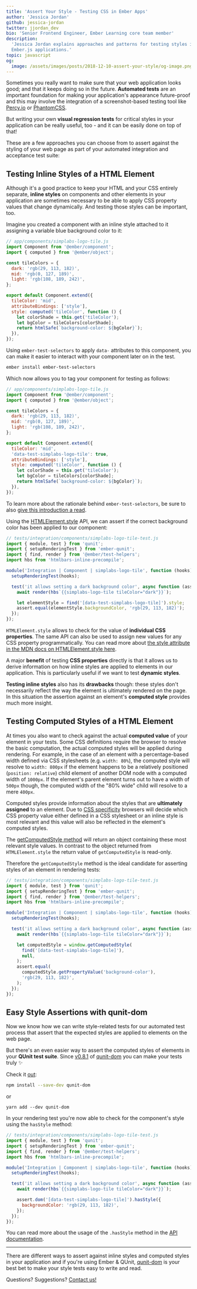 ```yaml
---
title: 'Assert Your Style - Testing CSS in Ember Apps'
author: 'Jessica Jordan'
github: jessica-jordan
twitter: jjordan_dev
bio: 'Senior Frontend Engineer, Ember Learning core team member'
description:
  'Jessica Jordan explains approaches and patterns for testing styles in
  Ember.js applications.'
topic: javascript
og:
  image: /assets/images/posts/2018-12-10-assert-your-style/og-image.png
---
```


Sometimes you really want to make sure that your web application looks good; and
that it keeps doing so in the future. **Automated tests** are an important
foundation for making your application's appearance future-proof and this may
involve the integration of a screenshot-based testing tool like
[Percy.io](https://percy.io/) or
[PhantomCSS](https://github.com/HuddleEng/PhantomCSS).

But writing your own **visual regression tests** for critical styles in your
application can be really useful, too - and it can be easily done on top of
that!

<!--break-->

These are a few approaches you can choose from to assert against the styling of
your web page as part of your automated integration and acceptance test suite:

## Testing Inline Styles of a HTML Element

Although it's a good practice to keep your HTML and your CSS entirely separate,
**inline styles** on components and other elements in your application are
sometimes necessary to be able to apply CSS property values that change
dynamically. And testing those styles can be important, too.

Imagine you created a component with an inline style attached to it assigning a
variable blue background color to it:

```js
// app/components/simplabs-logo-tile.js
import Component from '@ember/component';
import { computed } from '@ember/object';

const tileColors = {
  dark: 'rgb(29, 113, 182)',
  mid: 'rgb(0, 127, 189)',
  light: 'rgb(108, 189, 242)',
};

export default Component.extend({
  tileColor: 'mid',
  attributeBindings: ['style'],
  style: computed('tileColor', function () {
    let colorShade = this.get('tileColor');
    let bgColor = tileColors[colorShade];
    return htmlSafe(`background-color: ${bgColor}`);
  }),
});
```

Using `ember-test-selectors` to apply `data-` attributes to this component, you
can make it easier to interact with your component later on in the test.

```bash
ember install ember-test-selectors
```

Which now allows you to tag your component for testing as follows:

```js
// app/components/simplabs-logo-tile.js
import Component from '@ember/component';
import { computed } from '@ember/object';

const tileColors = {
  dark: 'rgb(29, 113, 182)',
  mid: 'rgb(0, 127, 189)',
  light: 'rgb(108, 189, 242)',
};

export default Component.extend({
  tileColor: 'mid',
  'data-test-simplabs-logo-tile': true,
  attributeBindings: ['style'],
  style: computed('tileColor', function () {
    let colorShade = this.get('tileColor');
    let bgColor = tileColors[colorShade];
    return htmlSafe(`background-color: ${bgColor}`);
  }),
});
```

To learn more about the rationale behind `ember-test-selectors`, be sure to also
[give this introduction a read](/blog/2017/11/17/ember-test-selectors-road-to-1-0).

Using the
[HTMLElement.style](https://developer.mozilla.org/en-US/docs/Web/API/HTMLElement/style)
API, we can assert if the correct background color has been applied to our
component:

```js
// tests/integration/components/simplabs-logo-tile-test.js
import { module, test } from 'qunit';
import { setupRenderingTest } from 'ember-qunit';
import { find, render } from '@ember/test-helpers';
import hbs from 'htmlbars-inline-precompile';

module('Integration | Component | simplabs-logo-tile', function (hooks) {
  setupRenderingTest(hooks);

  test('it allows setting a dark background color', async function (assert) {
    await render(hbs`{{simplabs-logo-tile tileColor="dark"}}`);

    let elementStyle = find('[data-test-simplabs-logo-tile]').style;
    assert.equal(elementStyle.backgroundColor, 'rgb(29, 113, 182)');
  });
});
```

`HTMLElement.style` allows to check for the value of **individual CSS
properties**. The same API can also be used to assign new values for any CSS
property programmatically. You can read more about
[the style attribute in the MDN docs on HTMLElement.style here](https://developer.mozilla.org/en-US/docs/Web/API/HTMLElement/style).

A major **benefit** of testing **CSS properties** directly is that it allows us
to derive information on how inline styles are applied to elements in our
application. This is particularly useful if we want to test **dynamic styles**.

**Testing inline styles** also has its **drawbacks** though: these styles don't
necessarily reflect the way the element is ultimately rendered on the page. In
this situation the assertion against an element's **computed style** provides
much more insight.

## Testing Computed Styles of a HTML Element

At times you also want to check against the actual **computed value** of your
element in your tests. Some CSS definitions require the browser to resolve the
basic computation, the actual computed styles will be applied during rendering.
For example, in the case of an element with a percentage-based width defined via
CSS stylesheets (e.g. `width: 80%`), the computed style will resolve to
`width: 800px` if the element happens to be a relatively positioned
(`position: relative`) child element of another DOM node with a computed width
of `1000px`. If the element's parent element turns out to have a width of
`500px` though, the computed width of the "80% wide" child will resolve to a
mere `400px`.

Computed styles provide information about the styles that are **ultimately
assigned** to an element. Due to
[CSS specificity](https://developer.mozilla.org/en-US/docs/Web/CSS/Specificity)
browsers will decide which CSS property value either defined in a CSS stylesheet
or an inline style is most relevant and this value will also be reflected in the
element's computed styles.

The
[getComputedStyle method](https://developer.mozilla.org/en-US/docs/Web/API/Window/getComputedStyle)
will return an object containing these most relevant style values. In contrast
to the object returned from `HTMLElement.style` the return value of
`getComputedStyle` is read-only.

Therefore the `getComputedStyle` method is the ideal candidate for asserting
styles of an element in rendering tests:

```js
// tests/integration/components/simplabs-logo-tile-test.js
import { module, test } from 'qunit';
import { setupRenderingTest } from 'ember-qunit';
import { find, render } from '@ember/test-helpers';
import hbs from 'htmlbars-inline-precompile';

module('Integration | Component | simplabs-logo-tile', function (hooks) {
  setupRenderingTest(hooks);

  test('it allows setting a dark background color', async function (assert) {
    await render(hbs`{{simplabs-logo-tile tileColor="dark"}}`);

    let computedStyle = window.getComputedStyle(
      find('[data-test-simplabs-logo-tile]'),
      null,
    );
    assert.equal(
      computedStyle.getPropertyValue('background-color'),
      'rgb(29, 113, 182)',
    );
  });
});
```

## Easy Style Assertions with qunit-dom

Now we know how we can write style-related tests for our automated test process
that assert that the expected styles are applied to elements on the web page.

But there's an even easier way to assert the computed styles of elements in your
**QUnit test suite**. Since
[v0.8.1](https://twitter.com/simplabs/status/1065913669995978752) of
[qunit-dom](/blog/2017/10/24/high-level-assertions-with-qunit-dom) you can make
your tests truly ✨

Check it [out](https://github.com/simplabs/qunit-dom):

```bash
npm install --save-dev qunit-dom
```

or

```
yarn add --dev qunit-dom
```

In your rendering test you're now able to check for the component's style using
the `hasStyle` method:

```js
// tests/integration/components/simplabs-logo-tile-test.js
import { module, test } from 'qunit';
import { setupRenderingTest } from 'ember-qunit';
import { find, render } from '@ember/test-helpers';
import hbs from 'htmlbars-inline-precompile';

module('Integration | Component | simplabs-logo-tile', function (hooks) {
  setupRenderingTest(hooks);

  test('it allows setting a dark background color', async function (assert) {
    await render(hbs`{{simplabs-logo-tile tileColor="dark"}}`);

    assert.dom('[data-test-simplabs-logo-tile]').hasStyle({
      backgroundColor: 'rgb(29, 113, 182)',
    });
  });
});
```

You can read more about the usage of the `.hasStyle` method in the
[API documentation](https://github.com/simplabs/qunit-dom/blob/master/API.md#hasStyle).

---

There are different ways to assert against inline styles and computed styles in
your application and if you're using Ember & QUnit,
[qunit-dom](https://github.com/simplabs/qunit-dom) is your best bet to make your
style tests easy to write and read.

Questions? Suggestions? [Contact us!](/contact/)
